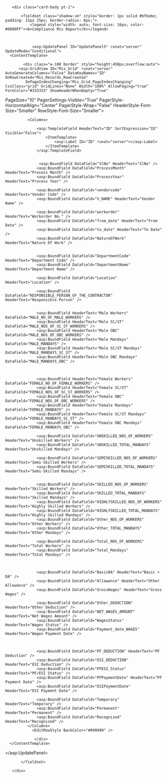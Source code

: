        <div class="card-body pt-1">

           <fieldset class="shadow-sm" style="border: 1px solid #bfbebe; padding: 15px 25px; border-radius: 6px;">
               <legend style="width: auto; font-size: 16px; color: #0000FF"><b>Compliance Mis Report</b></legend>
              


                <asp:UpdatePanel ID="UpdatePanel5" runat="server" UpdateMode="Conditional">
      <ContentTemplate>

            <div class="w-100 border" style="height:450px;overflow:auto">
          <asp:GridView ID="Mis_Grid" runat="server" AutoGenerateColumns="False" DataKeyNames="ID" OnRowCreated="Mis_Records_RowCreated"
             OnPageIndexChanging="Mis_Grid_PageIndexChanging" CssClass="grid" GridLines="None" Width="100%" AllowPaging="true"  ForeColor="#333333" ShowHeaderWhenEmpty="True"
PageSize="10" PagerSettings-Visible="True" PagerStyle-HorizontalAlign="Center"
PagerStyle-Wrap="False" HeaderStyle-Font-Size="Smaller" RowStyle-Font-Size="Smaller">
<AlternatingRowStyle BackColor="White" ForeColor="#284775" />

              <Columns>

                  <asp:TemplateField HeaderText="ID" SortExpression="ID" Visible="False">
                      <ItemTemplate>
                          <asp:Label ID="ID" runat="server"></asp:Label>
                      </ItemTemplate>
                  </asp:TemplateField>


                   <asp:BoundField DataField="SlNo" HeaderText="SlNo" />
                  <asp:BoundField DataField="ProcessMonth" HeaderText="Process Month" />
                  <asp:BoundField DataField="ProcessYear" HeaderText="Process Year" />

                  <asp:BoundField DataField="vendorcode" HeaderText="Vendor Code" />
                  <asp:BoundField DataField="V_NAME" HeaderText="Vendor Name" />

                  <asp:BoundField DataField="workorder" HeaderText="Workorder No." />
                  <asp:BoundField DataField="from_date" HeaderText="From Date" />
                  <asp:BoundField DataField="to_date" HeaderText="To Date" />
                  <asp:BoundField DataField="NatureOfWork" HeaderText="Nature Of Work" />


                  <asp:BoundField DataField="DepartmentCode" HeaderText="Department Code" />
                  <asp:BoundField DataField="DepartmentName" HeaderText="Department Name" />

                  <asp:BoundField DataField="Location" HeaderText="Location" />

                  <asp:BoundField DataField="RESPONSIBLE_PERSON_OF_THE_CONTRACTOR" HeaderText="Responsible Person" />


                  <asp:BoundField HeaderText="Male Workers" DataField="MALE_NO_OF_MALE_WORKERS" />
                  <asp:BoundField HeaderText="Male SC/ST" DataField="MALE_NOS_OF_SC_ST_WORKERS" />
                  <asp:BoundField HeaderText="Male OBC" DataField="MALE_NOS_OF_OBC_WORKERS" />
                  <asp:BoundField HeaderText="Male Mandays" DataField="MALE_MANDAYS" />
                  <asp:BoundField HeaderText="Male SC/ST Mandays" DataField="MALE_MANDAYS_SC_ST" />
                  <asp:BoundField HeaderText="Male OBC Mandays" DataField="MALE_MANDAYS_OBC" />



                  <asp:BoundField HeaderText="Female Workers" DataField="FEMALE_NO_OF_FEMALE_WORKERS" />
                  <asp:BoundField HeaderText="Female SC/ST" DataField="FEMALE_NOS_OF_SC_ST_WORKERS" />
                  <asp:BoundField HeaderText="Female OBC" DataField="FEMALE_NOS_OF_OBC_WORKERS" />
                  <asp:BoundField HeaderText="Female Mandays" DataField="FEMALE_MANDAYS" />
                  <asp:BoundField HeaderText="Female SC/ST Mandays" DataField="FEMALE_MANDAYS_SC_ST" />
                  <asp:BoundField HeaderText="Female OBC Mandays" DataField="FEMALE_MANDAYS_OBC" />

                  <asp:BoundField DataField="UNSKILLED_NOS_OF_WORKERS" HeaderText="Unskilled Workers" />
                  <asp:BoundField DataField="UNSKILLED_TOTAL_MANDAYS" HeaderText="Unskilled Mandays" />

                  <asp:BoundField DataField="SEMISKILLED_NOS_OF_WORKERS" HeaderText="Semi-Skilled Workers" />
                  <asp:BoundField DataField="SEMISKILLED_TOTAL_MANDAYS" HeaderText="Semi-Skilled Mandays" />


                  <asp:BoundField DataField="SKILLED_NOS_OF_WORKERS" HeaderText="Skilled Workers" />
                  <asp:BoundField DataField="SKILLED_TOTAL_MANDAYS" HeaderText="Skilled Mandays" />
                  <asp:BoundField DataField="HIGHLYSKILLED_NOS_OF_WORKERS" HeaderText="Highly Skilled Workers" />
                  <asp:BoundField DataField="HIGHLYSKILLED_TOTAL_MANDAYS" HeaderText="Highly Skilled Mandays" />
                  <asp:BoundField DataField="Other_NOS_OF_WORKERS" HeaderText="Other Workers" />
                  <asp:BoundField DataField="Other_TOTAL_MANDAYS" HeaderText="Other Mandays" />

                  <asp:BoundField DataField="Total_NOS_OF_WORKERS" HeaderText="Total Workers" />
                  <asp:BoundField DataField="Total_Mandays" HeaderText="Total Mandays" />



                  <asp:BoundField DataField="BasicDA" HeaderText="Basic + DA" />
                  <asp:BoundField DataField="Allowance" HeaderText="Other Allowance" />
                  <asp:BoundField DataField="GrossWages" HeaderText="Gross Wages" />

                  <asp:BoundField DataField="Other_DEDUCTION" HeaderText="Other Deduction" />
                  <asp:BoundField DataField="NET_WAGES_AMOUNT" HeaderText="Net Wages Amount" />
                  <asp:BoundField DataField="WagesStatus" HeaderText="Wages Status" />
                  <asp:BoundField DataField="Payment_date_WAGES" HeaderText="Wages Payment Date" />



                  <asp:BoundField DataField="PF_DEDUCTION" HeaderText="PF Deduction" />
                  <asp:BoundField DataField="ESI_DEDUCTION" HeaderText="ESI Deduction" />
                  <asp:BoundField DataField="PFESI_Status" HeaderText="PF/ESI Status" />
                  <asp:BoundField DataField="PFPaymentDate" HeaderText="PF Payment Date" />
                  <asp:BoundField DataField="ESIPaymentDate" HeaderText="ESI Payment Date" />

                  <asp:BoundField DataField="Temporary" HeaderText="Temporary" />
                  <asp:BoundField DataField="Permanent" HeaderText="Permanent" />
                  <asp:BoundField DataField="Recognized" HeaderText="Recognized" />
              </Columns>
                <EditRowStyle BackColor="#999999" />
 <FooterStyle BackColor="#5D7B9D" ForeColor="White" Font-Bold="True" />
 <HeaderStyle BackColor="#5D7B9D" Font-Bold="True" ForeColor="White" />
 <PagerSettings Mode="Numeric" />
 <PagerStyle BackColor="#284775" ForeColor="White" HorizontalAlign="Center" Font-Bold="True" CssClass="pager1" />
 <PagerStyle BackColor="#284775" ForeColor="White" HorizontalAlign="Center" />
 <RowStyle BackColor="#F7F6F3" ForeColor="#333333" />
 <SelectedRowStyle BackColor="#E2DED6" Font-Bold="False" ForeColor="#333333" />
 <SortedAscendingCellStyle BackColor="#E9E7E2" />
 <SortedAscendingHeaderStyle BackColor="#506C8C" />
 <SortedDescendingCellStyle BackColor="#FFFDF8" />
 <SortedDescendingHeaderStyle BackColor="#6F8DAE" />
          </asp:GridView>

                 </div>
      </ContentTemplate>
  </asp:UpdatePanel>










           </fieldset>

       </div>
